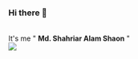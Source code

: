 ### Hi there 👋
<br>
It's me " <b>Md. Shahriar Alam Shaon</b> "
<br>
<img src="https://avatars.githubusercontent.com/u/85743975?v=4" align="center">
<br>

